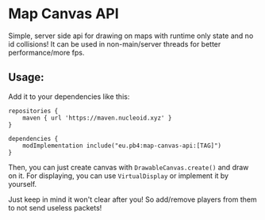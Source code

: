 # Map Canvas API
Simple, server side api for drawing on maps with runtime only state and no id collisions! It can be used in non-main/server threads for better performance/more fps.
## Usage:
Add it to your dependencies like this:

```
repositories {
	maven { url 'https://maven.nucleoid.xyz' }
}

dependencies {
	modImplementation include("eu.pb4:map-canvas-api:[TAG]")
}
```

Then, you can just create canvas with `DrawableCanvas.create()` and draw on it.
For displaying, you can use `VirtualDisplay` or implement it by yourself.

Just keep in mind it won't clear after you! So add/remove players from them to not send useless packets!
